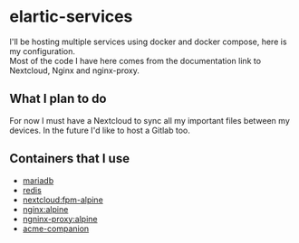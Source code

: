 # elartic-services

I'll be hosting multiple services using docker and docker compose, here is my configuration.  
Most of the code I have here comes from the documentation link to Nextcloud, Nginx and nginx-proxy.

## What I plan to do

For now I must have a Nextcloud to sync all my important files between my devices. In the future I'd like to host a Gitlab too.

## Containers that I use

* [mariadb](https://hub.docker.com/_/mariadb)
* [redis](https://hub.docker.com/_/redis)
* [nextcloud:fpm-alpine](https://hub.docker.com/_/nextcloud)
* [nginx:alpine](https://hub.docker.com/_/nginx)
* [ngninx-proxy:alpine](https://github.com/nginx-proxy/nginx-proxy)
* [acme-companion](https://github.com/nginx-proxy/acme-companion)
